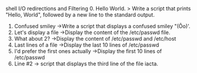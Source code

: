 shell I/O redirections and Filtering
0. Hello World. > Write a script that prints "Hello, World", followed by a new line to the standard output.
1. Confused smiley ->Write a script that displays a confused smiley "(Ôo)'.
2. Let's display a file ->Display the content of the /etc/passwd file.
3. What about 2? ->Display the content of /etc/passwd and /etc/host
4. Last lines of a file ->Display the last 10 lines of /etc/passwd
5. I'd prefer the first ones actually ->Display the first 10 lines of /etc/passwd
6. Line #2 -> script that displays the third line of the file iacta.
